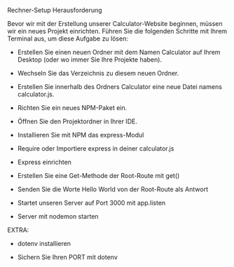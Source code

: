 Rechner-Setup Herausforderung

Bevor wir mit der Erstellung unserer Calculator-Website beginnen, müssen wir ein neues Projekt einrichten. Führen Sie die folgenden Schritte mit Ihrem Terminal aus, um diese Aufgabe zu lösen:

* Erstellen Sie einen neuen Ordner mit dem Namen Calculator auf Ihrem Desktop (oder wo immer Sie Ihre Projekte haben).

* Wechseln Sie das Verzeichnis zu diesem neuen Ordner.

* Erstellen Sie innerhalb des Ordners Calculator eine neue Datei namens calculator.js.

* Richten Sie ein neues NPM-Paket ein.

* Öffnen Sie den Projektordner in Ihrer IDE. 

* Installieren Sie mit NPM das express-Modul

* Require oder Importiere express in deiner calculator.js

* Express einrichten

* Erstellen Sie eine Get-Methode der Root-Route mit get()

* Senden Sie die Worte Hello World von der Root-Route als Antwort

* Startet unseren Server auf Port 3000 mit app.listen

* Server mit nodemon starten

EXTRA:

* dotenv installieren

* Sichern Sie Ihren PORT mit dotenv